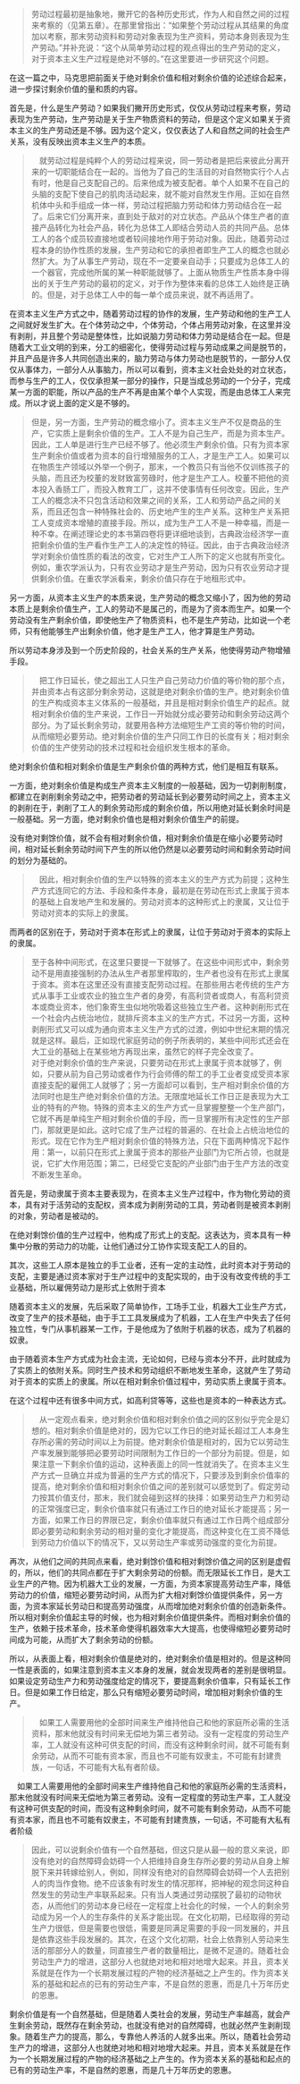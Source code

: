 <blockquote data-pid="QFOlD2Fs">劳动过程最初是抽象地，撇开它的各种历史形式，作为人和自然之间的过程来考察的（见第五章）。在那里曾指出：“如果整个劳动过程从其结果的角度加以考察，那末劳动资料和劳动对象表现为生产资料，劳动本身则表现为生产劳动。”并补充说：“这个从简单劳动过程的观点得出的生产劳动的定义，对于资本主义生产过程是绝对不够的。”在这里要进一步研究这个问题。</blockquote><p data-pid="kMRdpNL3">在这一篇之中，马克思把前面关于绝对剩余价值和相对剩余价值的论述综合起来，进一步探讨剩余价值的量和质的内容。</p><p data-pid="IhzxbjWu">首先是，什么是生产劳动？如果我们撇开历史形式，仅仅从劳动过程来考察，劳动表现为生产劳动，生产劳动是关于生产物质资料的劳动，但是这个定义如果关于资本主义的生产劳动还是不够。因为这个定义，仅仅表达了人和自然之间的社会生产关系，没有反映出资本主义生产的本质。</p><blockquote data-pid="tANLokhF">　就劳动过程是纯粹个人的劳动过程来说，同一劳动者是把后来彼此分离开来的一切职能结合在一起的。当他为了自己的生活目的对自然物实行个人占有时，他是自己支配自己的。后来他成为被支配者。单个人如果不在自己的头脑的支配下使自己的肌肉活动起来，就不能对自然发生作用。正如在自然机体中头和手组成一体一样，劳动过程把脑力劳动和体力劳动结合在一起了。后来它们分离开来，直到处于敌对的对立状态。产品从个体生产者的直接产品转化为社会产品，转化为总体工人即结合劳动人员的共同产品。总体工人的各个成员较直接地或者较间接地作用于劳动对象。因此，随着劳动过程本身的协作性质的发展，生产劳动和它的承担者即生产工人的概念也就必然扩大。为了从事生产劳动，现在不一定要亲自动手；只要成为总体工人的一个器官，完成他所属的某一种职能就够了。上面从物质生产性质本身中得出的关于生产劳动的最初的定义，对于作为整体来看的总体工人始终是正确的。但是，对于总体工人中的每一单个成员来说，就不再适用了。</blockquote><p data-pid="vzJ7nvh4">在资本主义生产方式之中，随着劳动过程的协作的发展，生产劳动和他的生产工人之间就好发生扩大。在个体劳动之中，个体劳动，个体占用劳动对象，在这里并没有剥削，并且整个劳动是整体性，比如说脑力劳动和体力劳动是结合在一起。但是随着大工业文明的到来，分工的细密化，使得劳动过程与劳动成果之间是脱节的，并且产品是许多人共同创造出来的，脑力劳动与体力劳动也是脱节的，一部分人仅仅从事体力，一部分人从事脑力，所以可以看到，资本主义社会处处的对立状态，而参与生产的工人，仅仅承担某一部分的操作，只是当成总劳动的一个分子，完成某一方面的职能，所以产品的生产不再是由某个单个人实现，而是由总体工人来完成。所以才说上面的定义是不够的。</p><blockquote data-pid="OKKwMw6W">但是，另一方面，生产劳动的概念缩小了。资本主义生产不仅是商品的生产，它实质上是剩余价值的生产。工人不是为自己生产，而是为资本生产。因此，工人单是进行生产已经不够了。他必须生产剩余价值。只有为资本家生产剩余价值或者为资本的自行增殖服务的工人，才是生产工人。如果可以在物质生产领域以外举一个例子，那末，一个教员只有当他不仅训练孩子的头脑，而且还为校董的发财致富劳碌时，他才是生产工人。校董不把他的资本投入香肠工厂，而投入教育工厂，这并不使事情有任何改变。因此，生产工人的概念决不只包含活动和效果之间的关系，工人和劳动产品之间的关系，而且还包含一种特殊社会的、历史地产生的生产关系。这种生产关系把工人变成资本增殖的直接手段。所以，成为生产工人不是一种幸福，而是一种不幸。在阐述理论史的本书第四卷将更详细地谈到，古典政治经济学一直把剩余价值的生产看作生产工人的决定性的特征。因此，由于古典政治经济学对剩余价值性质的看法的改变，它对生产工人所下的定义也就有所变化。例如，重农学派认为，只有农业劳动才是生产劳动，因为只有农业劳动才提供剩余价值。在重农学派看来，剩余价值只存在于地租形式中。</blockquote><p data-pid="UnPfPjrr">另一方面，从资本主义生产的本质来说，生产劳动的概念又缩小了，因为他的劳动本质上是剩余价值生产，工人的劳动不是属己的，而是为了资本而生产。如果一个劳动没有生产剩余价值，即使他生产了物质资料，也不是生产劳动，比如说一个老师，只有他能够生产出剩余价值，他才是生产工人，他才算是生产劳动。</p><p data-pid="ATntIl4r">所以劳动本身涉及到一个历史阶段的，社会关系的生产关系，他使得劳动产物增殖手段。</p><blockquote data-pid="t8lFNpbp">　把工作日延长，使之超出工人只生产自己劳动力价值的等价物的那个点，并由资本占有这部分剩余劳动，这就是绝对剩余价值的生产。绝对剩余价值的生产构成资本主义体系的一般基础，并且是相对剩余价值生产的起点。就相对剩余价值的生产来说，工作日一开始就分成必要劳动和剩余劳动这两个部分。为了延长剩余劳动，就要用各种方法缩短生产工资的等价物的时间，从而缩短必要劳动。绝对剩余价值的生产只同工作日的长度有关；相对剩余价值的生产使劳动的技术过程和社会组织发生根本的革命。</blockquote><p data-pid="YTi2qD2S">绝对剩余价值和相对剩余价值是生产剩余价值的两种方式，他们是相互有联系。</p><p data-pid="3xEUdCzw">一方面，绝对剩余价值是构成生产资本主义制度的一般基础，因为一切剥削制度，都建立在剥削剩余劳动之中，把劳动者的劳动延长到必要劳动时间之上，资本主义的剥削在于，剥削了工人的剩余劳动形成的剩余价值，所以用绝对延长剩余时间是一般基础。另一方面，绝对剩余价值也是相对剩余价值生产的前提。</p><p data-pid="fPn-gF0l">没有绝对剩馀价值，就不会有相对剩余价值，相对剩余价值是在缩小必要劳动时间，相对延长剩余劳动时间下产生的所以他仍然是以必要劳动时间和剩余劳动时间的划分为基础的。</p><blockquote data-pid="WydCiMDj">　因此，相对剩余价值的生产以特殊的资本主义的生产方式为前提；这种生产方式连同它的方法、手段和条件本身，最初是在劳动在形式上隶属于资本的基础上自发地产生和发展的。劳动对资本的这种形式上的隶属，又让位于劳动对资本的实际上的隶属。</blockquote><p data-pid="Rb1X4yDv">而两者的区别在于，劳动对于资本在形式上的隶属，让位于劳动对于资本的实际上的隶属。</p><blockquote data-pid="6hD8PYxA">至于各种中间形式，在这里只要提一下就够了。在这些中间形式中，剩余劳动不是用直接强制的办法从生产者那里榨取的，生产者也没有在形式上隶属于资本。资本在这里还没有直接支配劳动过程。在那些用古老传统的生产方式从事手工业或农业的独立生产者的身旁，有高利贷者或商人，有高利贷资本或商业资本，他们象寄生虫似地吮吸着这些独立生产者。这种剥削形式在一个社会内占统治地位，就排斥资本主义的生产方式，不过另一方面，这种剥削形式又可以成为通向资本主义生产方式的过渡，例如中世纪末期的情况就是这样。最后，正如现代家庭劳动的例子所表明的，某些中间形式还会在大工业的基础上在某些地方再现出来，虽然它的样子完全改变了。<br>对于绝对剩余价值的生产来说，只要劳动在形式上隶属于资本就够了，例如，只要从前为自己劳动或者作为行会师傅的帮工的手工业者变成受资本家直接支配的雇佣工人就够了；另一方面却可以看到，生产相对剩余价值的方法同时也是生产绝对剩余价值的方法。无限度地延长工作日正是表现为大工业的特有的产物。特殊的资本主义的生产方式一旦掌握整整一个生产部门，它就不再是单纯生产相对剩余价值的手段，而一旦掌握所有决定性的生产部门，那就更是如此。这时它成了生产过程的普遍的、在社会上占统治地位的形式。现在它作为生产相对剩余价值的特殊方法，只在下面两种情况下起作用：第一，以前只在形式上隶属于资本的那些产业部门为它所占领，也就是说，它扩大作用范围；第二，已经受它支配的产业部门由于生产方法的改变不断发生革命。</blockquote><p data-pid="IkjwEnBi">首先是，劳动隶属于资本主要表现为，在资本主义生产过程中，作为物化劳动的资本，具有对于活劳动的支配权，资本成为剥削劳动的工具，劳动者则是被资本剥削的对象，劳动者是被动的。</p><p data-pid="DMse4rOl">在绝对剩馀价值的生产过程中，他构成了形式上的支配。这表达为，资本具有一种集中分散的劳动力的功能，让他们通过分工协作实现支配工人的目的。</p><p data-pid="tWrnFVT9">其次，这些工人原本是独立的手工业者，还有一定的主动性，此时资本对于劳动的支配，主要是通过资本家对于生产过程中的支配实现的，由于没有改变传统的手工业基础，所以雇佣劳动力是形式上依附于资本</p><p data-pid="-PihZK2Q">随着资本主义的发展，先后采取了简单协作，工场手工业，机器大工业生产方式，改变了生产的技术基础，由于手工工具发展成为了机器，工人在生产中失去了任何独立性，专门从事机器某一工作，于是他成为了依附于机器的状态，成为了机器的奴隶。</p><p data-pid="s374MD8I">由于随着资本生产方式成为社会主流，无论如何，已经与资本分不开，此时就成为了实质上的依附关系。同时生产技术和劳动组织不断地发生革命，这就产生了劳动对于资本的实质上的隶属。所以在相对剩余价值过程中，劳动实质上隶属于资本。</p><p data-pid="AWfytn13">在这个过程中还有很多中间方式，如高利贷等等，这些也是资本的一种表达方式。</p><blockquote data-pid="kxeeL-Ws">　从一定观点看来，绝对剩余价值和相对剩余价值之间的区别似乎完全是幻想的。相对剩余价值是绝对的，因为它以工作日的绝对延长超过工人本身生存所必需的劳动时间以上为前提。绝对剩余价值是相对的，因为它以劳动生产率发展到能够把必要劳动时间限制为工作日的一个部分为前提。但是，如果注意一下剩余价值的运动，这种表面上的同一性就消失了。在资本主义生产方式一旦确立并成为普遍的生产方式的情况下，只要涉及到剩余价值率的提高，绝对剩余价值和相对剩余价值之间的差别就可以感觉到了。假定劳动力按其价值支付，那末，我们就会碰到这样的抉择：如果劳动生产力和劳动的正常强度已定，剩余价值率就只有通过工作日的绝对延长才能提高；另一方面，如果工作日的界限已定，剩余价值率就只有通过工作日两个组成部分即必要劳动和剩余劳动的相对量的变化才能提高，而这种变化在工资不降低到劳动力价值以下的情况下，又以劳动生产率或劳动强度的变化为前提。</blockquote><p data-pid="lEESRRvS">再次，从他们之间的共同点来看，绝对剩馀价值和相对剩馀价值之间的区别是虚假的，所以，他们的共同点都在于扩大剩余劳动的份额。而无限延长工作日，是大工业生产的产物。因为机器大工业的发展，一方面，为资本家提高劳动生产率，降低劳动力的价值，缩短必要劳动时间，从而为扩大相对剩馀价值提供条件，另一方面，为资本家延长劳动日和提高劳动强度，从而增加绝对剩余价值的创造新条件。所以相对剩余价值起主导的时候，也为相对剩余价值提供条件。而相对剩余价值的生产，依赖于技术革命，技术革命使得机器效率大大提高，也使得缩短必要劳动时间成为可能，从而扩大了剩余劳动的份额。</p><p data-pid="IqKyGuv9">所以，从表面上看，相对剩余价值是绝对的，绝对剩余价值是相对的。但是这种同一性是表面的，如果注意到资本主义本身的发展，就会发现两者的差别是很明显。如果设定劳动生产力和劳动强度给定的情况下，要提高剩余价值率，只有延长工作日。但是如果工作日给定，那么只有缩短必要劳动时间，增加相对剩余价值的生产。</p><blockquote data-pid="tlK2d1vv">　如果工人需要用他的全部时间来生产维持他自己和他的家庭所必需的生活资料，那末他就没有时间来无偿地为第三者劳动。没有一定程度的劳动生产率，工人就没有这种可供支配的时间，而没有这种剩余时间，就不可能有剩余劳动，从而不可能有资本家，而且也不可能有奴隶主，不可能有封建贵族，一句话，不可能有大私有者阶级。</blockquote><p data-pid="4ZNzZTIA">　如果工人需要用他的全部时间来生产维持他自己和他的家庭所必需的生活资料，那末他就没有时间来无偿地为第三者劳动。没有一定程度的劳动生产率，工人就没有这种可供支配的时间，而没有这种剩余时间，就不可能有剩余劳动，从而不可能有资本家，而且也不可能有奴隶主，不可能有封建贵族，一句话，不可能有大私有者阶级</p><blockquote data-pid="_XJftIFx">因此，可以说剩余价值有一个自然基础，但这只是从最一般的意义来说，即没有绝对的自然障碍会妨碍一个人把维持自身生存所必要的劳动从自身上解脱下来并转嫁给别人，例如，同样没有绝对的自然障碍会妨碍一个人去把别人的肉当作食物。绝不应该象有时发生的情况那样，把神秘的观念同这种自然发生的劳动生产率联系起来。只有当人类通过劳动摆脱了最初的动物状态，从而他们的劳动本身已经在一定程度上社会化的时候，一个人的剩余劳动成为另一个人的生存条件的关系才能出现。在文化初期，已经取得的劳动生产力很低，但是需要也很低，需要是同满足需要的手段一同发展的，并且是依靠这些手段发展的。其次，在这个文化初期，社会上依靠别人劳动来生活的那部分人的数量，同直接生产者的数量相比，是微不足道的。随着社会劳动生产力的增进，这部分人也就绝对地和相对地增大起来。并且，资本关系就是在作为一个长期发展过程的产物的经济基础之上产生的。作为资本关系的基础和起点的已有的劳动生产率，不是自然的恩惠，而是几十万年历史的恩惠。</blockquote><p data-pid="n-L7ejFF">剩余价值是有一个自然基础，但是随着人类社会的发展，劳动生产率越高，就会产生剩余劳动，既然存在剩余劳动，也就没有绝对的自然障碍，也就必然产生剥削现象。随着生产力的提高，那么，专靠他人养活的人就多出来。所以，随着社会劳动生产力的增进，这部分人也就绝对地和相对地增大起来。并且，资本关系就是在作为一个长期发展过程的产物的经济基础之上产生的。作为资本关系的基础和起点的已有的劳动生产率，不是自然的恩惠，而是几十万年历史的恩惠。</p><p></p>
